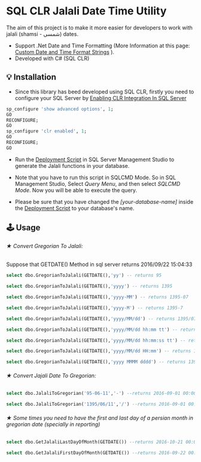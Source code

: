 # SQL CLR Jalali Date Time Utility

The aim of this project is to make it more easier for developers to work with jalali (shamsi - شمسی) dates.

* Support .Net Date and Time Formatting (More Information at this page: [Custom Date and Time Format Strings](https://msdn.microsoft.com/en-us/library/8kb3ddd4(v=vs.110).aspx) ).
* Developed with C# (SQL CLR)

 ## 💡 Installation

* Since this library has beed developed using SQL CLR, firstly you need to configure your SQL Server by [Enabling CLR Integration In SQL Server](https://msdn.microsoft.com/en-us/library/ms131048.aspx)

```sql
sp_configure 'show advanced options', 1;  
GO  
RECONFIGURE;  
GO  
sp_configure 'clr enabled', 1;  
GO  
RECONFIGURE;  
GO  
```

* Run the [Deployment Script](https://github.com/mirsaeedi/SQLCLR-Jalali-Date-Utility/blob/master/SqlCLR.JalaliDateUtility/Dist/DeploymentScript.sql) in SQL Server Management Studio to generate the Jalali functions in your database. 

* Note that you have to run this script in SQLCMD Mode. So in SQL Management Studio, Select _Query Menu_, and then select _SQLCMD Mode_. Now you will be able to execute the query.

* Please be sure that you have changed the _[your-database-name]_ inside the [Deployment Script](https://github.com/mirsaeedi/SQLCLR-Jalali-Date-Utility/blob/master/SqlCLR.JalaliDateUtility/Dist/DeploymentScript.sql) to your database's name.


## 🕹 Usage

###### ★ Convert Gregorian To Jalali:

Suppose that GETDATE() Method in sql server returns 2016/09/22 15:04:33

```sql
select dbo.GregorianToJalali(GETDATE(),'yy') -- returns 95
```

```sql
select dbo.GregorianToJalali(GETDATE(),'yyyy') -- returns 1395
```

```sql
select dbo.GregorianToJalali(GETDATE(),'yyyy-MM') -- returns 1395-07
```

```sql
select dbo.GregorianToJalali(GETDATE(),'yyyy-M') -- returns 1395-7
```

```sql
select dbo.GregorianToJalali(GETDATE(),'yyyy/MM/dd') -- returns 1395/07/01
```

```sql
select dbo.GregorianToJalali(GETDATE(),'yyyy/MM/dd hh:mm tt') -- returns 1395/07/01 03:04 ب ظ
```

```sql
select dbo.GregorianToJalali(GETDATE(),'yyyy/MM/dd hh:mm:ss tt') -- returns 1395/07/01 03:04:33 ب ظ
```

```sql
select dbo.GregorianToJalali(GETDATE(),'yyyy/MM/dd HH:mm') -- returns 1395/07/01 15:04
```

```sql
select dbo.GregorianToJalali(GETDATE(),'yyyy MMMM dddd') -- returns 1395 پنج شنبه مهر
```


###### ★ Convert Jajali Date To Gregorian:

```sql
select dbo.JalaliToGregorian('95-06-11','-') --returns 2016-09-01 00:00:00.000
```

```sql
select dbo.JalaliToGregorian('1395/06/11','/') --returns 2016-09-01 00:00:00.000
```

###### ★ Some times you need to have the first and last day of a persian month in gregorian date (specially in reporting)

```sql
select dbo.GetJalaliLastDayOfMonth(GETDATE()) --returns 2016-10-21 00:00:00.000 which is equal to 1395/07/30
```

```sql
select dbo.GetJalaliFirstDayOfMonth(GETDATE()) --returns 2016-09-22 00:00:00.000 which is equal to 1395/07/01
```
